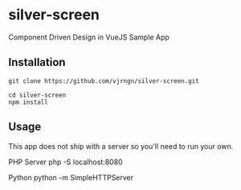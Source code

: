 # silver-screen
Component Driven Design in VueJS Sample App

## Installation
	git clone https://github.com/vjrngn/silver-screen.git

	cd silver-screen
	npm install

## Usage
This app does not ship with a server so you'll need to run your own.

PHP Server 
	php -S localhost:8080

Python
	python -m SimpleHTTPServer
